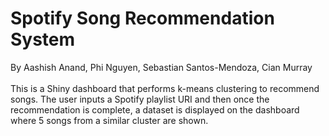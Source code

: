 # Spotify Song Recommendation System
By Aashish Anand, Phi Nguyen, Sebastian Santos-Mendoza, Cian Murray\
<br />
This is a Shiny dashboard that performs k-means clustering to recommend songs. The user inputs a Spotify playlist URI and then once the recommendation is complete, a dataset is displayed on the dashboard where 5 songs from a similar cluster are shown.
